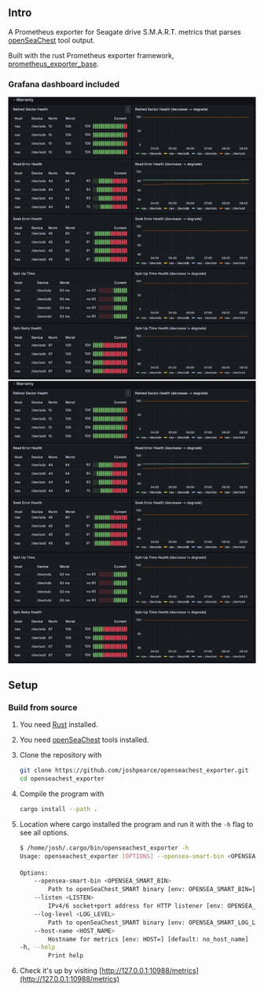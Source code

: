 ## Intro

A Prometheus exporter for Seagate drive S.M.A.R.T. metrics that parses [openSeaChest](https://github.com/Seagate/openSeaChest) tool output.

Built with the rust Prometheus exporter framework, [prometheus_exporter_base](https://github.com/MindFlavor/prometheus_exporter_base/tree/master).

### Grafana dashboard included
![Seagate drive S.M.A.R.T. warranty metrics](resources/openseachest_dashboard_1.png?raw=true "Seagate drive S.M.A.R.T. warranty metrics")
![Seagate drive S.M.A.R.T. physical property metrics](resources/openseachest_dashboard_1.png?raw=true "Seagate drive S.M.A.R.T. physical property metrics")

## Setup

### Build from source

1. You need [Rust](https://www.rust-lang.org/tools/install) installed.
1. You need [openSeaChest](https://github.com/Seagate/openSeaChest) tools installed.
1. Clone the repository with

    ```sh
    git clone https://github.com/joshpearce/openseachest_exporter.git
    cd openseachest_exporter
    ```

1. Compile the program with

    ```sh
    cargo install --path .
    ```

1. Location where cargo installed the program and run it with the `-h` flag to see all options.

    ```sh
    $ /home/josh/.cargo/bin/openseachest_exporter -h
    Usage: openseachest_exporter [OPTIONS] --opensea-smart-bin <OPENSEA_SMART_BIN>

    Options:
        --opensea-smart-bin <OPENSEA_SMART_BIN>
            Path to openSeaChest_SMART binary [env: OPENSEA_SMART_BIN=]
        --listen <LISTEN>
            IPv4/6 socket+port address for HTTP listener [env: OPENSEA_SMART_LISTEN=] [default: 0.0.0.0:10988]
        --log-level <LOG_LEVEL>
            Path to openSeaChest_SMART binary [env: OPENSEA_SMART_LOG_LEVEL=] [default: error] [possible values: trace, debug, info, warn, error]
        --host-name <HOST_NAME>
            Hostname for metrics [env: HOST=] [default: no_host_name]
    -h, --help
            Print help
    ```

1. Check it's up by visiting [http://127.0.0.1:10988/metrics](http://127.0.0.1:10988/metrics)
